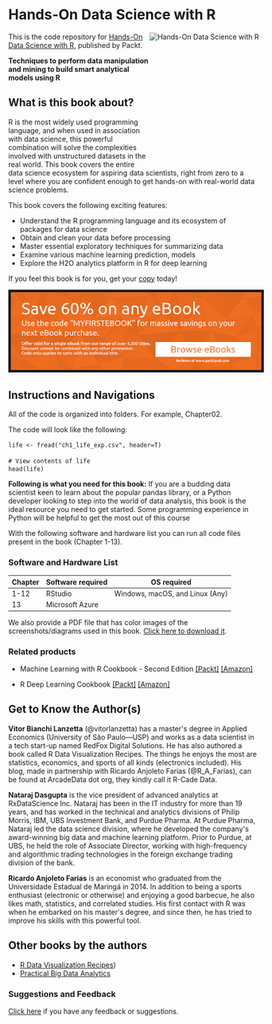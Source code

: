 # Hands-On Data Science with R

<a href="https://www.packtpub.com/big-data-and-business-intelligence/hands-data-science-r?utm_source=github&utm_medium=repository&utm_campaign=9781789139402"><img src="https://www.packtpub.com/sites/default/files/B10404_cover.png" alt="Hands-On Data Science with R" height="256px" align="right"></a>

This is the code repository for [Hands-On Data Science with R](https://www.packtpub.com/big-data-and-business-intelligence/hands-data-science-r?utm_source=github&utm_medium=repository&utm_campaign=9781789139402), published by Packt.

**Techniques to perform data manipulation and mining to build smart analytical models using R**

## What is this book about?
R is the most widely used programming language, and when used in association with data science, this powerful combination will solve the complexities involved with unstructured datasets in the real world. This book covers the entire data science ecosystem for aspiring data scientists, right from zero to a level where you are confident enough to get hands-on with real-world data science problems.

This book covers the following exciting features: 
* Understand the R programming language and its ecosystem of packages for data science
* Obtain and clean your data before processing
* Master essential exploratory techniques for summarizing data
* Examine various machine learning prediction, models
* Explore the H2O analytics platform in R for deep learning

If you feel this book is for you, get your [copy](https://www.amazon.com/dp/1789139406) today!

<a href="https://www.packtpub.com/?utm_source=github&utm_medium=banner&utm_campaign=GitHubBanner"><img src="https://raw.githubusercontent.com/PacktPublishing/GitHub/master/GitHub.png" 
alt="https://www.packtpub.com/" border="5" /></a>


## Instructions and Navigations
All of the code is organized into folders. For example, Chapter02.

The code will look like the following:
```
life <- fread("ch1_life_exp.csv", header=T)

# View contents of life
head(life)
```

**Following is what you need for this book:**
If you are a budding data scientist keen to learn about the popular pandas library, or a Python developer looking to step into the world of data analysis, this book is the ideal resource you need to get started. Some programming experience in Python will be helpful to get the most out of this course

With the following software and hardware list you can run all code files present in the book (Chapter 1-13).

### Software and Hardware List

| Chapter    | Software required                    | OS required                     |   
| ---------- |  ------------------------------------| --------------------------------|
| 1-12       | RStudio                              | Windows, macOS, and Linux (Any) |
| 13         | Microsoft Azure                      |                                 |



We also provide a PDF file that has color images of the screenshots/diagrams used in this book. [Click here to download it](https://www.packtpub.com/sites/default/files/downloads/9781789139402_ColorImages.pdf).

### Related products <Other books you may enjoy>
* Machine Learning with R Cookbook - Second Edition [[Packt]](https://india.packtpub.com/in/big-data-and-business-intelligence/machine-learning-r-cookbook-second-edition?utm_source=github&utm_medium=repository&utm_campaign=9781787284395) [[Amazon]](https://www.amazon.com/dp/1787284395)

* R Deep Learning Cookbook [[Packt]](https://india.packtpub.com/in/big-data-and-business-intelligence/r-deep-learning-cookbook?utm_source=github&utm_medium=repository&utm_campaign=9781787121089) [[Amazon]](https://www.amazon.com/dp/1787121089)

## Get to Know the Author(s)
**Vitor Bianchi Lanzetta** (@vitorlanzetta) has a master's degree in Applied Economics (University of São Paulo—USP) and works as a data scientist in a tech start-up named RedFox Digital Solutions. He has also authored a book called R Data Visualization Recipes. The things he enjoys the most are statistics, economics, and sports of all kinds (electronics included). His blog, made in partnership with Ricardo Anjoleto Farias (@R_A_Farias), can be found at ArcadeData dot org, they kindly call it R-Cade Data.

**Nataraj Dasgupta** is the vice president of advanced analytics at RxDataScience Inc. Nataraj has been in the IT industry for more than 19 years, and has worked in the technical and analytics divisions of Philip Morris, IBM, UBS Investment Bank, and Purdue Pharma. At Purdue Pharma, Nataraj led the data science division, where he developed the company's award-winning big data and machine learning platform. Prior to Purdue, at UBS, he held the role of Associate Director, working with high-frequency and algorithmic trading technologies in the foreign exchange trading division of the bank.

**Ricardo Anjoleto Farias** is an economist who graduated from the Universidade Estadual de Maringá in 2014. In addition to being a sports enthusiast (electronic or otherwise) and enjoying a good barbecue, he also likes math, statistics, and correlated studies. His first contact with R was when he embarked on his master's degree, and since then, he has tried to improve his skills with this powerful tool.


## Other books by the authors
* [R Data Visualization Recipes](https://india.packtpub.com/in/big-data-and-business-intelligence/r-data-visualization-recipes?utm_source=github&utm_medium=repository&utm_campaign=9781788398312))
* [Practical Big Data Analytics](https://india.packtpub.com/in/big-data-and-business-intelligence/practical-big-data-analytics?utm_source=github&utm_medium=repository&utm_campaign=9781783554393)

### Suggestions and Feedback
[Click here](https://docs.google.com/forms/d/e/1FAIpQLSdy7dATC6QmEL81FIUuymZ0Wy9vH1jHkvpY57OiMeKGqib_Ow/viewform) if you have any feedback or suggestions.

